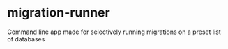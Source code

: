 # migration-runner
Command line app made for selectively running migrations on a preset list of databases
